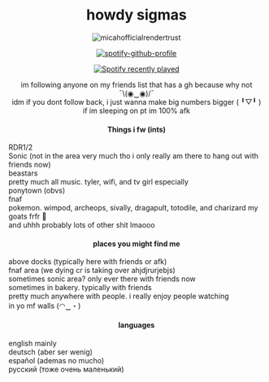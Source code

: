 <div align="center">
<img src="https://komarev.com/ghpvc/?username=piggeonna&style=plastic-square&color=c92644" alt=""/>
    <h1>
    howdy sigmas
  </div>
  <div align="center">
      
![micahofficialrendertrust](https://github.com/user-attachments/assets/9149dcd8-35b8-4e26-9bbf-cdbd2d53e20a)


[![spotify-github-profile](https://spotify-github-profile.kittinanx.com/api/view?uid=s12uenf3xuez4eu5dy28pfg15&cover_image=true&theme=novatorem&show_offline=true&background_color=121212&interchange=false&bar_color=53b14f&bar_color_cover=true)](https://spotify-github-profile.kittinanx.com/api/view?uid=s12uenf3xuez4eu5dy28pfg15&redirect=true)
      
[![Spotify recently played](https://spotify-recently-played-readme.vercel.app/api?user=s12uenf3xuez4eu5dy28pfg15&count=3)](https://open.spotify.com/user/s12uenf3xuez4eu5dy28pfg15)

<div>im following anyone on my friends list that has a gh because why not ¯⁠\⁠(⁠◉⁠‿⁠◉⁠)⁠/⁠¯</div>
<div>idm if you dont follow back, i just wanna make big numbers bigger (⁠ ⁠╹⁠▽⁠╹⁠ ⁠)</div>

<div>if im sleeping on pt im 100% afk</div>

#### Things i fw (ints)
<div align="left">
RDR1/2
<br>
Sonic (not in the area very much tho i only really am there to hang out with friends now)
<br>
beastars
<br>
pretty much all music. tyler, wifi, and tv girl especially
<br>
ponytown (obvs)
<br>
fnaf
<br>
pokemon. wimpod, archeops, sivally, dragapult, totodile, and charizard my goats frfr 🙏
<br>
and uhhh probably lots of other shit lmaooo
<div align="center">
    
#### places you might find me
<div align="left">
above docks (typically here with friends or afk)
<br>
fnaf area (we dying cr is taking over ahjdjrurjebjs)
<br>
sometimes sonic area? only ever there with friends now
<br>
sometimes in bakery. typically with friends
<br>
pretty much anywhere with people. i really enjoy people watching
<br>
in yo mf walls (⁠◠⁠‿⁠・⁠)
<div align="center">
    
#### languages
<div align="left">
english mainly
<br>
deutsch (aber ser wenig)
<br>
español (ademas no mucho)
<br>
русский (тоже очень маленький)
<br>

<!--
**the-world-needs-wannabes/the-world-needs-wannabes** is a ✨ _special_ ✨ repository because its `README.md` (this file) appears on your GitHub profile.

Here are some ideas to get you started:

- 🔭 I’m currently working on ...
- 🌱 I’m currently learning ...
- 👯 I’m looking to collaborate on ...
- 🤔 I’m looking for help with ...
- 💬 Ask me about ...
- 📫 How to reach me: ...
- 😄 Pronouns: ...
- ⚡ Fun fact: ...
-->
